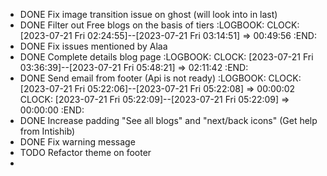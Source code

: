 - DONE Fix image transition issue on ghost (will look into in last)
- DONE Filter out Free blogs on the basis of tiers
  :LOGBOOK:
  CLOCK: [2023-07-21 Fri 02:24:55]--[2023-07-21 Fri 03:14:51] =>  00:49:56
  :END:
- DONE Fix issues mentioned by Alaa
- DONE Complete details blog page
  :LOGBOOK:
  CLOCK: [2023-07-21 Fri 03:36:39]--[2023-07-21 Fri 05:48:21] =>  02:11:42
  :END:
- DONE Send email from footer (Api is not ready)
  :LOGBOOK:
  CLOCK: [2023-07-21 Fri 05:22:06]--[2023-07-21 Fri 05:22:08] =>  00:00:02
  CLOCK: [2023-07-21 Fri 05:22:09]--[2023-07-21 Fri 05:22:09] =>  00:00:00
  :END:
- DONE Increase padding "See all blogs" and "next/back icons" (Get help from Intishib)
- DONE Fix warning message
- TODO Refactor theme on footer
-